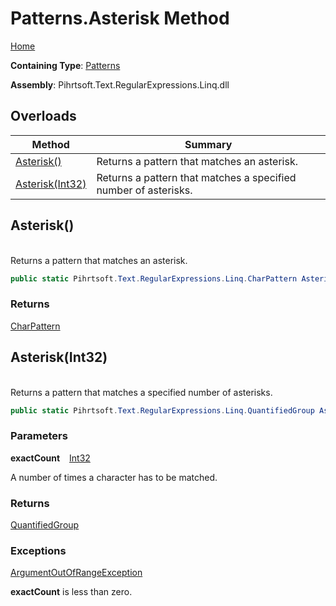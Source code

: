 # Patterns\.Asterisk Method

[Home](../../../../../../README.md)

**Containing Type**: [Patterns](../README.md)

**Assembly**: Pihrtsoft\.Text\.RegularExpressions\.Linq\.dll

## Overloads

| Method | Summary |
| ------ | ------- |
| [Asterisk()](#Pihrtsoft_Text_RegularExpressions_Linq_Patterns_Asterisk) | Returns a pattern that matches an asterisk\. |
| [Asterisk(Int32)](#Pihrtsoft_Text_RegularExpressions_Linq_Patterns_Asterisk_System_Int32_) | Returns a pattern that matches a specified number of asterisks\. |

## Asterisk\(\) <a id="Pihrtsoft_Text_RegularExpressions_Linq_Patterns_Asterisk"></a>

\
Returns a pattern that matches an asterisk\.

```csharp
public static Pihrtsoft.Text.RegularExpressions.Linq.CharPattern Asterisk()
```

### Returns

[CharPattern](../../CharPattern/README.md)

## Asterisk\(Int32\) <a id="Pihrtsoft_Text_RegularExpressions_Linq_Patterns_Asterisk_System_Int32_"></a>

\
Returns a pattern that matches a specified number of asterisks\.

```csharp
public static Pihrtsoft.Text.RegularExpressions.Linq.QuantifiedGroup Asterisk(int exactCount)
```

### Parameters

**exactCount** &ensp; [Int32](https://docs.microsoft.com/en-us/dotnet/api/system.int32)

A number of times a character has to be matched\.

### Returns

[QuantifiedGroup](../../QuantifiedGroup/README.md)

### Exceptions

[ArgumentOutOfRangeException](https://docs.microsoft.com/en-us/dotnet/api/system.argumentoutofrangeexception)

**exactCount** is less than zero\.

